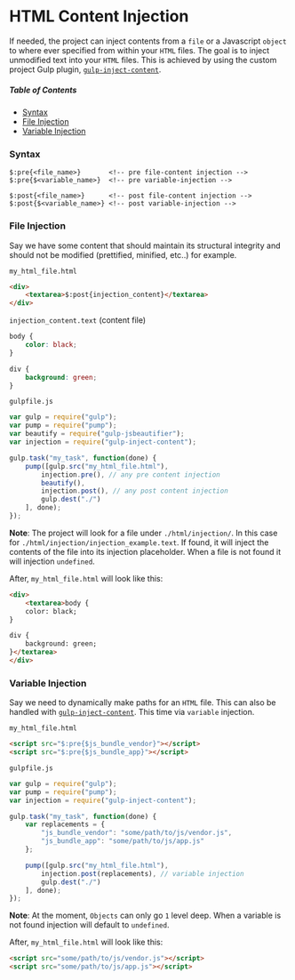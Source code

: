 # HTML Content Injection

If needed, the project can inject contents from a `file` or a Javascript `object` to where ever specified from within your `HTML` files. The goal is to inject unmodified text into your `HTML` files. This is achieved by using the custom project Gulp plugin, [`gulp-inject-content`](https://github.com/cgabriel5/gulp-inject-content).

##### Table of Contents

- [Syntax](#syntax)
- [File Injection](#file-injection)
- [Variable Injection](#variable-injection)

<a name="syntax"></a>
### Syntax

```
$:pre{<file_name>}       <!-- pre file-content injection -->
$:pre{$<variable_name>}  <!-- pre variable-injection -->

$:post{<file_name>}      <!-- post file-content injection -->
$:post{$<variable_name>} <!-- post variable-injection -->
```

<a name="file-injection"></a>
### File Injection

Say we have some content that should maintain its structural integrity and should not be modified (prettified, minified, etc..) for example.

`my_html_file.html`

```html
<div>
    <textarea>$:post{injection_content}</textarea>
</div>
``` 

`injection_content.text` (content file)

```css
body {
	color: black;
}

div {
	background: green;
}
```

`gulpfile.js`

```js
var gulp = require("gulp");
var pump = require("pump");
var beautify = require("gulp-jsbeautifier");
var injection = require("gulp-inject-content");

gulp.task("my_task", function(done) {
    pump([gulp.src("my_html_file.html"),
		injection.pre(), // any pre content injection
		beautify(),
		injection.post(), // any post content injection
		gulp.dest("./")
    ], done);
});
```

**Note**: The project will look for a file under `./html/injection/`. In this case for `./html/injection/injection_example.text`. If found, it will inject the contents of the file into its injection placeholder. When a file is not found it will injection `undefined`.

After, `my_html_file.html` will look like this:

```html
<div>
    <textarea>body {
	color: black;
}

div {
	background: green;
}</textarea>
</div>
``` 

<a name="variable-injection"></a>
### Variable Injection

Say we need to dynamically make paths for an `HTML` file. This can also be handled with [`gulp-inject-content`](https://github.com/cgabriel5/gulp-inject-content). This time via `variable` injection.

`my_html_file.html`

```html
<script src="$:pre{$js_bundle_vendor}"></script>
<script src="$:pre{$js_bundle_app}"></script>
``` 

`gulpfile.js`

```js
var gulp = require("gulp");
var pump = require("pump");
var injection = require("gulp-inject-content");

gulp.task("my_task", function(done) {
	var replacements = {
		"js_bundle_vendor": "some/path/to/js/vendor.js",
		"js_bundle_app": "some/path/to/js/app.js"
	};

    pump([gulp.src("my_html_file.html"),
		injection.post(replacements), // variable injection
		gulp.dest("./")
    ], done);
});
```

**Note**: At the moment, `Objects` can only go `1` level deep. When a variable is not found injection will default to `undefined`.

After, `my_html_file.html` will look like this:

```html
<script src="some/path/to/js/vendor.js"></script>
<script src="some/path/to/js/app.js"></script>
``` 
